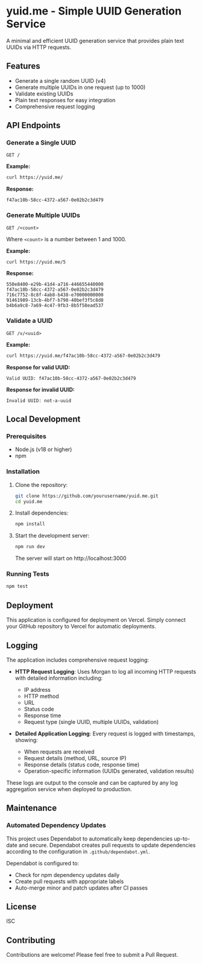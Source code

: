 # yuid.me - Simple UUID Generation Service

A minimal and efficient UUID generation service that provides plain text UUIDs via HTTP requests.

## Features

- Generate a single random UUID (v4)
- Generate multiple UUIDs in one request (up to 1000)
- Validate existing UUIDs
- Plain text responses for easy integration
- Comprehensive request logging

## API Endpoints

### Generate a Single UUID

```
GET /
```

**Example:**

```bash
curl https://yuid.me/
```

**Response:**

```
f47ac10b-58cc-4372-a567-0e02b2c3d479
```

### Generate Multiple UUIDs

```
GET /<count>
```

Where `<count>` is a number between 1 and 1000.

**Example:**

```bash
curl https://yuid.me/5
```

**Response:**

```
550e8400-e29b-41d4-a716-446655440000
f47ac10b-58cc-4372-a567-0e02b2c3d479
716c7752-8c8f-4ab8-b438-e70000000000
91461989-13cb-4bf7-b798-40bef3f5c8d8
b4b6a9c8-7a69-4c47-9fb3-8b5f58ead537
```

### Validate a UUID

```
GET /v/<uuid>
```

**Example:**

```bash
curl https://yuid.me/f47ac10b-58cc-4372-a567-0e02b2c3d479
```

**Response for valid UUID:**

```
Valid UUID: f47ac10b-58cc-4372-a567-0e02b2c3d479
```

**Response for invalid UUID:**

```
Invalid UUID: not-a-uuid
```

## Local Development

### Prerequisites

- Node.js (v18 or higher)
- npm

### Installation

1. Clone the repository:

   ```bash
   git clone https://github.com/yourusername/yuid.me.git
   cd yuid.me
   ```

2. Install dependencies:

   ```bash
   npm install
   ```

3. Start the development server:

   ```bash
   npm run dev
   ```

   The server will start on http://localhost:3000

### Running Tests

```bash
npm test
```

## Deployment

This application is configured for deployment on Vercel. Simply connect your GitHub repository to Vercel for automatic deployments.

## Logging

The application includes comprehensive request logging:

- **HTTP Request Logging**: Uses Morgan to log all incoming HTTP requests with detailed information including:

  - IP address
  - HTTP method
  - URL
  - Status code
  - Response time
  - Request type (single UUID, multiple UUIDs, validation)

- **Detailed Application Logging**: Every request is logged with timestamps, showing:
  - When requests are received
  - Request details (method, URL, source IP)
  - Response details (status code, response time)
  - Operation-specific information (UUIDs generated, validation results)

These logs are output to the console and can be captured by any log aggregation service when deployed to production.

## Maintenance

### Automated Dependency Updates

This project uses Dependabot to automatically keep dependencies up-to-date and secure. Dependabot creates pull requests to update dependencies according to the configuration in `.github/dependabot.yml`.

Dependabot is configured to:

- Check for npm dependency updates daily
- Create pull requests with appropriate labels
- Auto-merge minor and patch updates after CI passes

## License

ISC

## Contributing

Contributions are welcome! Please feel free to submit a Pull Request.
